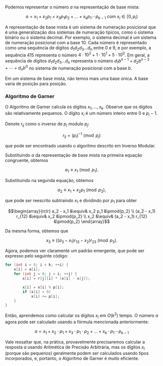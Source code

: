 Podemos representar o número $a$ na representação de base mista:

$$a = x_1 + x_2 p_1 + x_3 p_1 p_2 + \ldots + x_k p_1 \cdots p_{k-1} \text{ com }x_i \in [0, p_i)$$

A representação de base mista é um sistema de numeração posicional que é uma generalização dos sistemas de numeração típicos, como o sistema binário ou o sistema decimal. Por exemplo, o sistema decimal é um sistema de numeração posicional com a base 10. Cada número é representado como uma sequência de dígitos $d_1 d_2 d_3 \dots d_n$ entre $0$ e $9$, e por exemplo, a sequência $415$ representa o número $4 \cdot 10^2 + 1 \cdot 10^1 + 5 \cdot 10^0$. Em geral, a sequência de dígitos $d_1 d_2 d_3 \dots d_n$ representa o número $d_1 b^{n-1} + d_2 b^{n-2} + \cdots + d_n b^0$ no sistema de numeração posicional com a base $b$.

Em um sistema de base mista, não temos mais uma base única. A base varia de posição para posição.

### Algoritmo de Garner

O Algoritmo de Garner calcula os dígitos $x_1, \ldots, x_k$. Observe que os dígitos são relativamente pequenos. O dígito $x_i$ é um número inteiro entre $0$ e $p_i - 1$.

Denote $r_{ij}$ como o inverso de $p_i$ modulo $p_j$:

$$r_{ij} = (p_i)^{-1} \pmod{p_j}$$

que pode ser encontrado usando o algoritmo descrito em Inverso Modular.

Substituindo $a$ da representação de base mista na primeira equação congruente, obtemos

$$a_1 \equiv x_1 \pmod{p_1}.$$

Substituindo na segunda equação, obtemos

$$a_2 \equiv x_1 + x_2 p_1 \pmod{p_2},$$

que pode ser reescrito subtraindo $x_1$ e dividindo por $p_1$ para obter

$$\begin{array}{rclr} a_2 - x_1 &\equiv& x_2 p_1 &\pmod{p_2} \\ (a_2 - x_1) r_{12} &\equiv& x_2 &\pmod{p_2} \\ x_2 &\equiv& (a_2 - x_1) r_{12} &\pmod{p_2} \end{array}$$

Da mesma forma, obtemos que

$$x_3 \equiv ((a_3 - x_1) r_{13} - x_2) r_{23} \pmod{p_3}.$$

Agora, podemos ver claramente um padrão emergente, que pode ser expresso pelo seguinte código:

```cpp
for (int i = 0; i < k; ++i) {
    x[i] = a[i];
    for (int j = 0; j < i; ++j) {
        x[i] = r[j][i] * (x[i] - x[j]);

        x[i] = x[i] % p[i];
        if (x[i] < 0)
            x[i] += p[i];
    }
}
```

Então, aprendemos como calcular os dígitos $x_i$ em $O(k^2)$ tempo. O número $a$ agora pode ser calculado usando a fórmula mencionada anteriormente:

$$a = x_1 + x_2 \cdot p_1 + x_3 \cdot p_1 \cdot p_2 + \ldots + x_k \cdot p_1 \cdots p_{k-1}$$

Vale ressaltar que, na prática, provavelmente precisaremos calcular a resposta $a$ usando Aritmética de Precisão Arbitrária, mas os dígitos $x_i$ (porque são pequenos) geralmente podem ser calculados usando tipos incorporados, e, portanto, o Algoritmo de Garner é muito eficiente.
